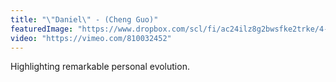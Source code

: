 ```yaml
---
title: "\"Daniel\" - (Cheng Guo)"
featuredImage: "https://www.dropbox.com/scl/fi/ac24ilz8g2bwsfke2trke/4-_Daniel_-Cheng-Guo.jpg?rlkey=cd1qskncocmg58cxqte78fsos&dl=0"
video: "https://vimeo.com/810032452"
---
```

Highlighting remarkable personal evolution.